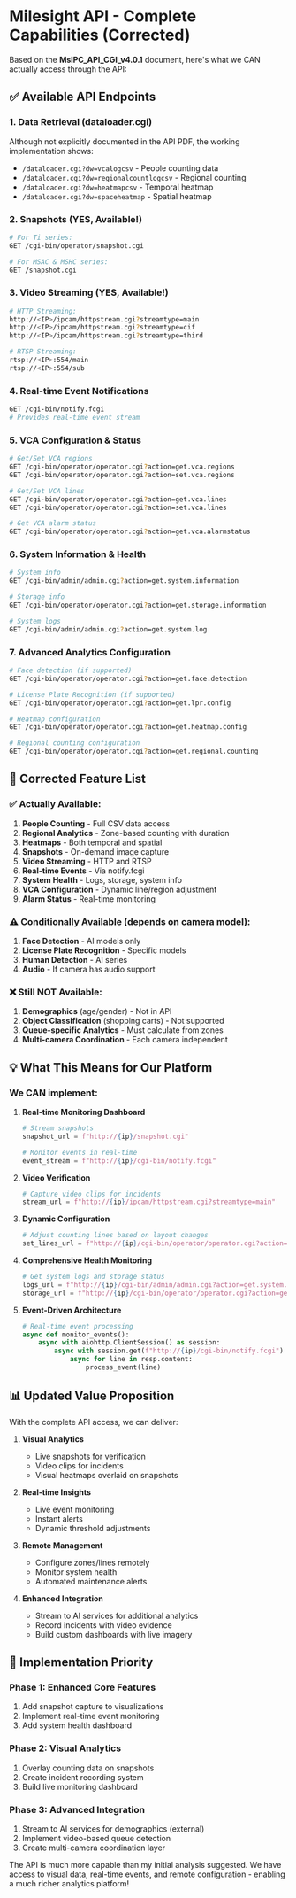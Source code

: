 # Milesight API - Complete Capabilities (Corrected)

Based on the **MsIPC_API_CGI_v4.0.1** document, here's what we CAN actually access through the API:

## ✅ **Available API Endpoints**

### 1. **Data Retrieval (dataloader.cgi)**
Although not explicitly documented in the API PDF, the working implementation shows:
- `/dataloader.cgi?dw=vcalogcsv` - People counting data
- `/dataloader.cgi?dw=regionalcountlogcsv` - Regional counting
- `/dataloader.cgi?dw=heatmapcsv` - Temporal heatmap
- `/dataloader.cgi?dw=spaceheatmap` - Spatial heatmap

### 2. **Snapshots (YES, Available!)**
```bash
# For Ti series:
GET /cgi-bin/operator/snapshot.cgi

# For MSAC & MSHC series:
GET /snapshot.cgi
```

### 3. **Video Streaming (YES, Available!)**
```bash
# HTTP Streaming:
http://<IP>/ipcam/httpstream.cgi?streamtype=main
http://<IP>/ipcam/httpstream.cgi?streamtype=cif
http://<IP>/ipcam/httpstream.cgi?streamtype=third

# RTSP Streaming:
rtsp://<IP>:554/main
rtsp://<IP>:554/sub
```

### 4. **Real-time Event Notifications**
```bash
GET /cgi-bin/notify.fcgi
# Provides real-time event stream
```

### 5. **VCA Configuration & Status**
```bash
# Get/Set VCA regions
GET /cgi-bin/operator/operator.cgi?action=get.vca.regions
GET /cgi-bin/operator/operator.cgi?action=set.vca.regions

# Get/Set VCA lines
GET /cgi-bin/operator/operator.cgi?action=get.vca.lines
GET /cgi-bin/operator/operator.cgi?action=set.vca.lines

# Get VCA alarm status
GET /cgi-bin/operator/operator.cgi?action=get.vca.alarmstatus
```

### 6. **System Information & Health**
```bash
# System info
GET /cgi-bin/admin/admin.cgi?action=get.system.information

# Storage info
GET /cgi-bin/operator/operator.cgi?action=get.storage.information

# System logs
GET /cgi-bin/admin/admin.cgi?action=get.system.log
```

### 7. **Advanced Analytics Configuration**
```bash
# Face detection (if supported)
GET /cgi-bin/operator/operator.cgi?action=get.face.detection

# License Plate Recognition (if supported)
GET /cgi-bin/operator/operator.cgi?action=get.lpr.config

# Heatmap configuration
GET /cgi-bin/operator/operator.cgi?action=get.heatmap.config

# Regional counting configuration
GET /cgi-bin/operator/operator.cgi?action=get.regional.counting
```

## 🔄 **Corrected Feature List**

### ✅ **Actually Available:**

1. **People Counting** - Full CSV data access
2. **Regional Analytics** - Zone-based counting with duration
3. **Heatmaps** - Both temporal and spatial
4. **Snapshots** - On-demand image capture
5. **Video Streaming** - HTTP and RTSP
6. **Real-time Events** - Via notify.fcgi
7. **System Health** - Logs, storage, system info
8. **VCA Configuration** - Dynamic line/region adjustment
9. **Alarm Status** - Real-time monitoring

### ⚠️ **Conditionally Available** (depends on camera model):
1. **Face Detection** - AI models only
2. **License Plate Recognition** - Specific models
3. **Human Detection** - AI series
4. **Audio** - If camera has audio support

### ❌ **Still NOT Available:**
1. **Demographics** (age/gender) - Not in API
2. **Object Classification** (shopping carts) - Not supported
3. **Queue-specific Analytics** - Must calculate from zones
4. **Multi-camera Coordination** - Each camera independent

## 💡 **What This Means for Our Platform**

### We CAN implement:

1. **Real-time Monitoring Dashboard**
   ```python
   # Stream snapshots
   snapshot_url = f"http://{ip}/snapshot.cgi"
   
   # Monitor events in real-time
   event_stream = f"http://{ip}/cgi-bin/notify.fcgi"
   ```

2. **Video Verification**
   ```python
   # Capture video clips for incidents
   stream_url = f"http://{ip}/ipcam/httpstream.cgi?streamtype=main"
   ```

3. **Dynamic Configuration**
   ```python
   # Adjust counting lines based on layout changes
   set_lines_url = f"http://{ip}/cgi-bin/operator/operator.cgi?action=set.vca.lines"
   ```

4. **Comprehensive Health Monitoring**
   ```python
   # Get system logs and storage status
   logs_url = f"http://{ip}/cgi-bin/admin/admin.cgi?action=get.system.log"
   storage_url = f"http://{ip}/cgi-bin/operator/operator.cgi?action=get.storage.information"
   ```

5. **Event-Driven Architecture**
   ```python
   # Real-time event processing
   async def monitor_events():
       async with aiohttp.ClientSession() as session:
           async with session.get(f"http://{ip}/cgi-bin/notify.fcgi") as resp:
               async for line in resp.content:
                   process_event(line)
   ```

## 📊 **Updated Value Proposition**

With the complete API access, we can deliver:

1. **Visual Analytics**
   - Live snapshots for verification
   - Video clips for incidents
   - Visual heatmaps overlaid on snapshots

2. **Real-time Insights**
   - Live event monitoring
   - Instant alerts
   - Dynamic threshold adjustments

3. **Remote Management**
   - Configure zones/lines remotely
   - Monitor system health
   - Automated maintenance alerts

4. **Enhanced Integration**
   - Stream to AI services for additional analytics
   - Record incidents with video evidence
   - Build custom dashboards with live imagery

## 🚀 **Implementation Priority**

### Phase 1: Enhanced Core Features
1. Add snapshot capture to visualizations
2. Implement real-time event monitoring
3. Add system health dashboard

### Phase 2: Visual Analytics
1. Overlay counting data on snapshots
2. Create incident recording system
3. Build live monitoring dashboard

### Phase 3: Advanced Integration
1. Stream to AI services for demographics (external)
2. Implement video-based queue detection
3. Create multi-camera coordination layer

The API is much more capable than my initial analysis suggested. We have access to visual data, real-time events, and remote configuration - enabling a much richer analytics platform!